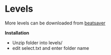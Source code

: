 # Levels

More levels can be downloaded from 
[beatsaver](https://beatsaver.com/)

**Installation**
- Unzip folder into levels/
- edit select.txt and enter folder name 
